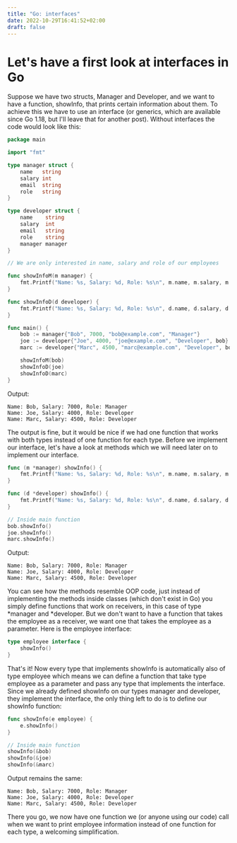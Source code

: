 ```yaml
---
title: "Go: interfaces"
date: 2022-10-29T16:41:52+02:00
draft: false
---
```


# Let's have a first look at interfaces in Go

Suppose we have two structs, Manager and Developer, and we want to have a function, showInfo, that prints certain
information about them. To achieve this we have to use an interface (or generics, which are available since Go 1.18,
but I'll leave that for another post). Without interfaces the code would look like this:

```go
package main

import "fmt"

type manager struct {
	name   string
	salary int
	email  string
	role   string
}

type developer struct {
	name    string
	salary  int
	email   string
	role    string
	manager manager
}

// We are only interested in name, salary and role of our employees

func showInfoM(m manager) {
	fmt.Printf("Name: %s, Salary: %d, Role: %s\n", m.name, m.salary, m.role)
}

func showInfoD(d developer) {
	fmt.Printf("Name: %s, Salary: %d, Role: %s\n", d.name, d.salary, d.role)
}

func main() {
	bob := manager{"Bob", 7000, "bob@example.com", "Manager"}
	joe := developer{"Joe", 4000, "joe@example.com", "Developer", bob}
	marc := developer{"Marc", 4500, "marc@example.com", "Developer", bob}

	showInfoM(bob)
	showInfoD(joe)
	showInfoD(marc)
}
```
Output:
```
Name: Bob, Salary: 7000, Role: Manager
Name: Joe, Salary: 4000, Role: Developer
Name: Marc, Salary: 4500, Role: Developer
```
The output is fine, but it would be nice if we had one function that works with both types instead of one function
for each type. Before we implement our interface, let's have a look at methods which we will need later on to
implement our interface.
```go
func (m *manager) showInfo() {
	fmt.Printf("Name: %s, Salary: %d, Role: %s\n", m.name, m.salary, m.role)
}

func (d *developer) showInfo() {
	fmt.Printf("Name: %s, Salary: %d, Role: %s\n", d.name, d.salary, d.role)
}

// Inside main function
bob.showInfo()
joe.showInfo()
marc.showInfo()
```
Output:
```
Name: Bob, Salary: 7000, Role: Manager
Name: Joe, Salary: 4000, Role: Developer
Name: Marc, Salary: 4500, Role: Developer
```
You can see how the methods resemble OOP code, just instead of implementing the methods inside classes (which don't
exist in Go) you simply define functions that work on receivers, in this case of type *manager and *developer.
But we don't want to have a function that takes the employee as a receiver, we want one that takes the employee
as a parameter. Here is the employee interface:
```go
type employee interface {
	showInfo()
}
```
That's it! Now every type that implements showInfo is automatically also of type employee which means we can define
a function that take type employee as a parameter and pass any type that implements the interface. Since we already
defined showInfo on our types manager and developer, they implement the interface, the only thing left to do
is to define our showInfo function:
```go
func showInfo(e employee) {
	e.showInfo()
}

// Inside main function
showInfo(&bob)
showInfo(&joe)
showInfo(&marc)
```
Output remains the same:
```
Name: Bob, Salary: 7000, Role: Manager
Name: Joe, Salary: 4000, Role: Developer
Name: Marc, Salary: 4500, Role: Developer
```
There you go, we now have one function we (or anyone using our code) call when we want to print employee information
instead of one function for each type, a welcoming simplification.

